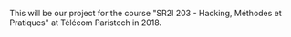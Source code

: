 This will be our project for the course "SR2I 203 - Hacking, Méthodes et
Pratiques" at Télécom Paristech in 2018.

